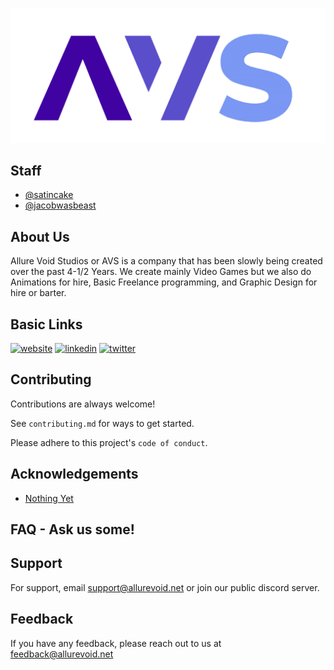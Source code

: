
![Logo](https://github.com/Allure-Void-Studios/.github/blob/main/AVS-Full.png?raw=true)


## Staff

- [@satincake](https://www.github.com/satincake)
- [@jacobwasbeast](https://www.github.com/jacobwasbeast)


## About Us
Allure Void Studios or AVS is a company that has been slowly being created over the past 4-1/2 Years. We create mainly Video Games but we also do Animations for hire, Basic Freelance programming, and Graphic Design for hire or barter.


## Basic Links
[![website](https://img.shields.io/badge/Website-https%3A%2F%2Fstudio.allurevoid.net-orange)](https://studio.allurevoid.net)
[![linkedin](https://img.shields.io/badge/linkedin-0A66C2?style=for-the-badge&logo=linkedin&logoColor=white)](https://www.linkedin.com/AllureVoidStudios)
[![twitter](https://img.shields.io/badge/twitter-1DA1F2?style=for-the-badge&logo=twitter&logoColor=white)](https://twitter.com/VoidAllure)


## Contributing

Contributions are always welcome!

See `contributing.md` for ways to get started.

Please adhere to this project's `code of conduct`.


## Acknowledgements

 - [Nothing Yet](https://studio.allurevoid.net/nothing-here)


## FAQ - Ask us some!






## Support

For support, email support@allurevoid.net or join our public discord server.


## Feedback

If you have any feedback, please reach out to us at feedback@allurevoid.net

